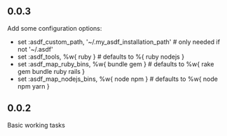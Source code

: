 ## 0.0.3

Add some configuration options:
-  set :asdf_custom_path, '~/.my_asdf_installation_path'  # only needed if not '~/.asdf'
-  set :asdf_tools, %w{ ruby }                            # defaults to %{ ruby nodejs }
-  set :asdf_map_ruby_bins, %w{ bundle gem }              # defaults to %w{ rake gem bundle ruby rails }
-  set :asdf_map_nodejs_bins, %w{ node npm }              # defaults to %w{ node npm yarn }

## 0.0.2

Basic working tasks
